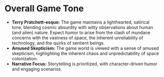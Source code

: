 # Overall Game Tone

- **Terry Pratchett-esque:**
  The game maintains a lighthearted, satirical tone, blending cosmic absurdity with witty observations about human
  (and alien) nature. Expect humor to arise from the clash of mundane concerns with the vastness of space, the inherent
  unreliability of technology, and the quirks of sentient beings.
- **Amused Skepticism:**
  The game world is viewed with a sense of amused skepticism, highlighting the inherent chaos and unpredictability
  of space colonization.
- **Narrative Focus:** Storytelling is prioritized, with character-driven humor and engaging scenarios.
